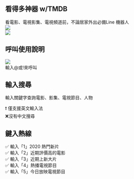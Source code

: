 ## 看得多神器 w/TMDB
看電影、電視影集、電視頻道前，不論居家外出必備Line 機器人  
![](https://i.imgur.com/hbA0O0q.png)   
![](https://i.imgur.com/9myJ1RP.png)  

## 呼叫使用說明   
![](https://i.imgur.com/OO5Te08.png)  
輸入@或!來呼叫  

## 輸入搜尋
輸入關鍵字查詢電影、影集、電視節目、人物

❗️ 僅支援英文輸入法  
❌沒有中文搜尋   

## 鍵入熱線   
✅  輸入「1」2020 熱門新片  
✅  輸入「2」近期評價高的電影  
✅  輸入「3」近期上新大片  
✅  輸入「4」熱播電視節目  
✅  輸入「5」今日放映電視節目  
